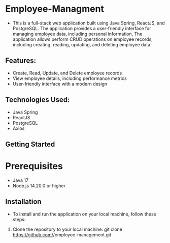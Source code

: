 # Employee-Managment
- This is a full-stack web application built using Java Spring, ReactJS, and PostgreSQL. The application provides a user-friendly interface for managing employee data, including personal information, The application allows  perform CRUD operations on employee records, including creating, reading, updating, and deleting employee data.

## Features:
- Create, Read, Update, and Delete employee records
- View employee details, including performance metrics
- User-friendly interface with a modern design

## Technologies Used:
- Java Spring
- ReactJS
- PostgreSQL
- Axios

## Getting Started
# Prerequisites
- Java 17 
- Node.js 14.20.0 or higher

## Installation
- To install and run the application on your local machine, follow these steps:
1. Clone the repository to your local machine:
  git clone https://github.com/<your-username>/employee-management.git


  

